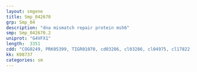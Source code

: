```yaml
---
layout: smgene
title: Smp_042670
grp: Smp_04
description: "dna mismatch repair protein msh6"
smp: Smp_042670.2
uniprot: "G4VFX1"
length:  3351
cdd: "COG0249, PRK05399, TIGR01070, cd03286, cl03286, cl04975, cl17822, cl21455, pfam00488, pfam01624, pfam05188, pfam05192, smart00533, smart00534"
kk: K08737
categories: sm
---
```

